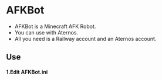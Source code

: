 # AFKBot
- AFKBot is a Minecraft AFK Robot.
- You can use with Aternos.
- All you need is a Railway account and an Aternos account.
## Use
#### 1.Edit AFKBot.ini

